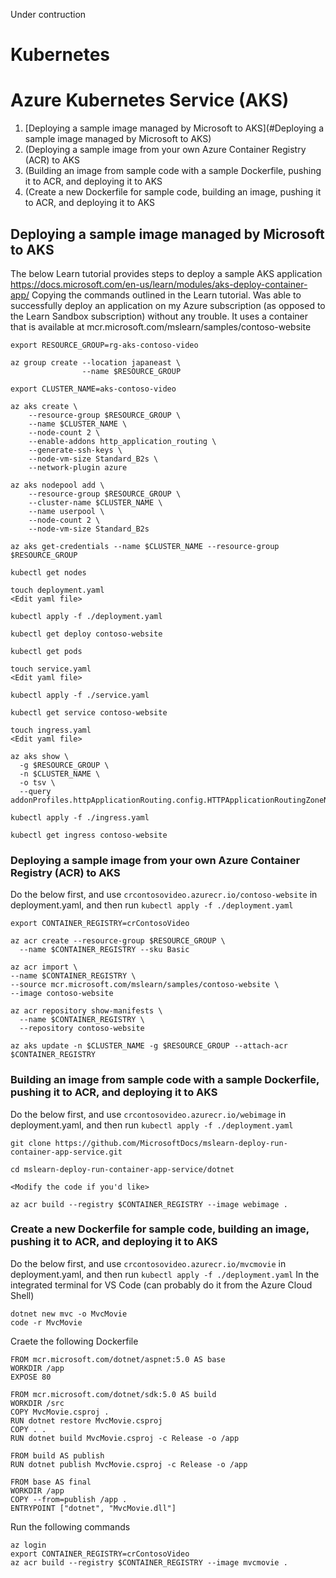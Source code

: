 Under contruction

# Kubernetes

# Azure Kubernetes Service (AKS)
1. [Deploying a sample image managed by Microsoft to AKS](#Deploying a sample image managed by Microsoft to AKS)
2. (Deploying a sample image from your own Azure Container Registry (ACR) to AKS
3. (Building an image from sample code with a sample Dockerfile, pushing it to ACR, and deploying it to AKS
4. (Create a new Dockerfile for sample code, building an image, pushing it to ACR, and deploying it to AKS
## Deploying a sample image managed by Microsoft to AKS 
The below Learn tutorial provides steps to deploy a sample AKS application
https://docs.microsoft.com/en-us/learn/modules/aks-deploy-container-app/
Copying the commands outlined in the Learn tutorial. Was able to successfully deploy an application on my Azure subscription (as opposed to the Learn Sandbox subscription) without any trouble.
It uses a container that is available at mcr.microsoft.com/mslearn/samples/contoso-website
```
export RESOURCE_GROUP=rg-aks-contoso-video

az group create --location japaneast \
                --name $RESOURCE_GROUP

export CLUSTER_NAME=aks-contoso-video

az aks create \
    --resource-group $RESOURCE_GROUP \
    --name $CLUSTER_NAME \
    --node-count 2 \
    --enable-addons http_application_routing \
    --generate-ssh-keys \
    --node-vm-size Standard_B2s \
    --network-plugin azure

az aks nodepool add \
    --resource-group $RESOURCE_GROUP \
    --cluster-name $CLUSTER_NAME \
    --name userpool \
    --node-count 2 \
    --node-vm-size Standard_B2s

az aks get-credentials --name $CLUSTER_NAME --resource-group $RESOURCE_GROUP

kubectl get nodes

touch deployment.yaml
<Edit yaml file>

kubectl apply -f ./deployment.yaml

kubectl get deploy contoso-website

kubectl get pods

touch service.yaml
<Edit yaml file>

kubectl apply -f ./service.yaml

kubectl get service contoso-website

touch ingress.yaml
<Edit yaml file>

az aks show \
  -g $RESOURCE_GROUP \
  -n $CLUSTER_NAME \
  -o tsv \
  --query addonProfiles.httpApplicationRouting.config.HTTPApplicationRoutingZoneName

kubectl apply -f ./ingress.yaml

kubectl get ingress contoso-website

```

### Deploying a sample image from your own Azure Container Registry (ACR) to AKS
Do the below first, and use `crcontosovideo.azurecr.io/contoso-website` in deployment.yaml, and then run `kubectl apply -f ./deployment.yaml`
```
export CONTAINER_REGISTRY=crContosoVideo

az acr create --resource-group $RESOURCE_GROUP \
  --name $CONTAINER_REGISTRY --sku Basic

az acr import \
--name $CONTAINER_REGISTRY \
--source mcr.microsoft.com/mslearn/samples/contoso-website \
--image contoso-website

az acr repository show-manifests \
  --name $CONTAINER_REGISTRY \
  --repository contoso-website

az aks update -n $CLUSTER_NAME -g $RESOURCE_GROUP --attach-acr $CONTAINER_REGISTRY

  ```

### Building an image from sample code with a sample Dockerfile, pushing it to ACR, and deploying it to AKS
Do the below first, and use `crcontosovideo.azurecr.io/webimage` in deployment.yaml, and then run `kubectl apply -f ./deployment.yaml`
```
git clone https://github.com/MicrosoftDocs/mslearn-deploy-run-container-app-service.git

cd mslearn-deploy-run-container-app-service/dotnet

<Modify the code if you'd like>

az acr build --registry $CONTAINER_REGISTRY --image webimage .
```

### Create a new Dockerfile for sample code, building an image, pushing it to ACR, and deploying it to AKS
Do the below first, and use `crcontosovideo.azurecr.io/mvcmovie` in deployment.yaml, and then run `kubectl apply -f ./deployment.yaml`
In the integrated terminal for VS Code (can probably do it from the Azure Cloud Shell)
```
dotnet new mvc -o MvcMovie
code -r MvcMovie
```
Craete the following Dockerfile
```
FROM mcr.microsoft.com/dotnet/aspnet:5.0 AS base
WORKDIR /app
EXPOSE 80

FROM mcr.microsoft.com/dotnet/sdk:5.0 AS build
WORKDIR /src
COPY MvcMovie.csproj .
RUN dotnet restore MvcMovie.csproj
COPY . .
RUN dotnet build MvcMovie.csproj -c Release -o /app

FROM build AS publish
RUN dotnet publish MvcMovie.csproj -c Release -o /app

FROM base AS final
WORKDIR /app
COPY --from=publish /app .
ENTRYPOINT ["dotnet", "MvcMovie.dll"]
```
Run the following commands
```
az login
export CONTAINER_REGISTRY=crContosoVideo
az acr build --registry $CONTAINER_REGISTRY --image mvcmovie .
```

